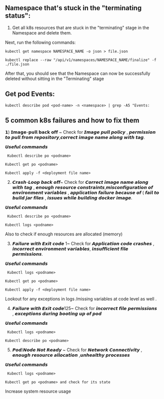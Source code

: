 ## Namespace that's stuck in the "terminating status":

1. Get all k8s resources that are stuck in the "terminating" stage in the Namespace and delete them.

Next, run the following commands:

```
kubectl get namespace NAMESPACE_NAME -o json > file.json
```
```
kubectl replace --raw "/api/v1/namespaces/NAMESPACE_NAME/finalize" -f ./file.json
```
After that, you should see that the Namespace can now be successfully deleted without sitting in the "Terminating" stage


## Get pod Events:
```
kubectl describe pod <pod-name> -n <namespace> | grep -A5 "Events:
```

## 5 common k8s failures and how to fix them

𝟭) 𝗜𝗺𝗮𝗴𝗲-𝗽𝘂𝗹𝗹 𝗯𝗮𝗰𝗸 𝗼𝗳𝗳 ~ Check for 𝙄𝙢𝙖𝙜𝙚 𝙥𝙪𝙡𝙡 𝙥𝙤𝙡𝙞𝙘𝙮 , 𝙥𝙚𝙧𝙢𝙞𝙨𝙨𝙞𝙤𝙣 𝙩𝙤 𝙥𝙪𝙡𝙡 𝙛𝙧𝙤𝙢 𝙧𝙚𝙥𝙤𝙨𝙞𝙩𝙤𝙧𝙮,𝙘𝙤𝙧𝙧𝙚𝙘𝙩 𝙞𝙢𝙖𝙜𝙚 𝙣𝙖𝙢𝙚 𝙖𝙡𝙤𝙣𝙜 𝙬𝙞𝙩𝙝 𝙩𝙖𝙜.

𝙐𝙨𝙚𝙛𝙪𝙡 𝙘𝙤𝙢𝙢𝙖𝙣𝙙𝙨 
```
 Kubectl describe po <podname>
 ```
 ```
 Kubectl get po <podname>
 ```
 ```
 Kubectl apply -f <deployment file name>
 ```


2) 𝘾𝙧𝙖𝙨𝙝-𝙇𝙤𝙤𝙥 𝙗𝙖𝙘𝙠 𝙤𝙛𝙛~ Check for 𝘾𝙤𝙧𝙧𝙚𝙘𝙩 𝙞𝙢𝙖𝙜𝙚 𝙣𝙖𝙢𝙚 𝙖𝙡𝙤𝙣𝙜 𝙬𝙞𝙩𝙝 𝙩𝙖𝙜 , 𝙚𝙣𝙤𝙪𝙜𝙝 𝙧𝙚𝙨𝙤𝙪𝙧𝙘𝙚 𝙘𝙤𝙣𝙨𝙩𝙧𝙖𝙞𝙣𝙩𝙨,𝙢𝙞𝙨𝙘𝙤𝙣𝙛𝙞𝙜𝙪𝙧𝙖𝙩𝙞𝙤𝙣 𝙤𝙛 𝙚𝙣𝙫𝙞𝙧𝙤𝙣𝙢𝙚𝙣𝙩 𝙫𝙖𝙧𝙞𝙖𝙗𝙡𝙚𝙨 , 𝙖𝙥𝙥𝙡𝙞𝙘𝙖𝙩𝙞𝙤𝙣 𝙛𝙖𝙞𝙡𝙪𝙧𝙚 𝙗𝙚𝙘𝙖𝙪𝙨𝙚 𝙤𝙛 ( 𝙛𝙖𝙞𝙡 𝙩𝙤 𝙗𝙪𝙞𝙡𝙙 𝙟𝙖𝙧 𝙛𝙞𝙡𝙚𝙨 , 𝙞𝙨𝙨𝙪𝙚𝙨 𝙬𝙝𝙞𝙡𝙚 𝙗𝙪𝙞𝙡𝙙𝙞𝙣𝙜 𝙙𝙤𝙘𝙠𝙚𝙧 𝙞𝙢𝙖𝙜𝙚.

𝙐𝙨𝙚𝙛𝙪𝙡 𝙘𝙤𝙢𝙢𝙖𝙣𝙙𝙨 
```
 Kubectl describe po <podname>
 ```
 ```
 Kubectl logs <podname>
 ```
 Also to check if enough resources are allocated (memory) 


3) 𝙁𝙖𝙞𝙡𝙪𝙧𝙚 𝙬𝙞𝙩𝙝 𝙀𝙭𝙞𝙩 𝙘𝙤𝙙𝙚 1~ Check for 𝘼𝙥𝙥𝙡𝙞𝙘𝙖𝙩𝙞𝙤𝙣 𝙘𝙤𝙙𝙚 𝙘𝙧𝙖𝙨𝙝𝙚𝙨 , 𝙞𝙣𝙘𝙤𝙧𝙧𝙚𝙘𝙩 𝙚𝙣𝙫𝙞𝙧𝙤𝙣𝙢𝙚𝙣𝙩 𝙫𝙖𝙧𝙞𝙖𝙗𝙡𝙚𝙨, 𝙞𝙣𝙨𝙪𝙛𝙛𝙞𝙘𝙞𝙚𝙣𝙩 𝙛𝙞𝙡𝙚 𝙥𝙚𝙧𝙢𝙞𝙨𝙨𝙞𝙤𝙣𝙨.


𝙐𝙨𝙚𝙛𝙪𝙡 𝙘𝙤𝙢𝙢𝙖𝙣𝙙𝙨 
```
 Kubectl logs <podname>
 ```
 ```
 Kubectl get po <podname>
 ```
 ```
 Kubectl apply -f <deployment file name>
 ```
Lookout for any exceptions in logs /missing variables at code level as well .


4) 𝙁𝙖𝙞𝙡𝙪𝙧𝙚 𝙬𝙞𝙩𝙝 𝙀𝙭𝙞𝙩 𝙘𝙤𝙙𝙚125~ Check for 𝙞𝙣𝙘𝙤𝙧𝙧𝙚𝙘𝙩 𝙛𝙞𝙡𝙚 𝙥𝙚𝙧𝙢𝙞𝙨𝙨𝙞𝙤𝙣𝙨 , 𝙚𝙭𝙘𝙚𝙥𝙩𝙞𝙤𝙣𝙨 𝙙𝙪𝙧𝙞𝙣𝙜 𝙗𝙤𝙤𝙩𝙞𝙣𝙜 𝙪𝙥 𝙤𝙛 𝙥𝙤𝙙

𝙐𝙨𝙚𝙛𝙪𝙡 𝙘𝙤𝙢𝙢𝙖𝙣𝙙𝙨  
```
 Kubectl logs <podname>
 ```
 ```
 Kubectl describe po <podname>
 ```

5) 𝙋𝙤𝙙/𝙉𝙤𝙙𝙚 𝙉𝙤𝙩 𝙍𝙚𝙖𝙙𝙮 ~ Check for 𝙉𝙚𝙩𝙬𝙤𝙧𝙠 𝘾𝙤𝙣𝙣𝙚𝙘𝙩𝙞𝙫𝙞𝙩𝙮 , 𝙚𝙣𝙤𝙪𝙜𝙝 𝙧𝙚𝙨𝙤𝙪𝙧𝙘𝙚 𝙖𝙡𝙡𝙤𝙘𝙖𝙩𝙞𝙤𝙣 ,𝙪𝙣𝙝𝙚𝙖𝙡𝙩𝙝𝙮 𝙥𝙧𝙤𝙘𝙚𝙨𝙨𝙚𝙨

𝙐𝙨𝙚𝙛𝙪𝙡 𝙘𝙤𝙢𝙢𝙖𝙣𝙙𝙨 
```
 Kubectl logs <podname>
 ```
 ```
 Kubectl get po <podname> and check for its state 
 ```
Increase system resource usage


